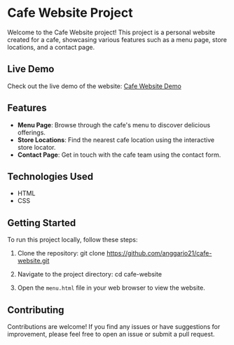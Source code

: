 # Cafe Website Project

Welcome to the Cafe Website project! This project is a personal website created for a cafe, showcasing various features such as a menu page, store locations, and a contact page.

## Live Demo

Check out the live demo of the website: [Cafe Website Demo](https://anggario21.github.io/cafe-website/menu.html)

## Features

- **Menu Page**: Browse through the cafe's menu to discover delicious offerings.
- **Store Locations**: Find the nearest cafe location using the interactive store locator.
- **Contact Page**: Get in touch with the cafe team using the contact form.

## Technologies Used

- HTML
- CSS

## Getting Started

To run this project locally, follow these steps:

1. Clone the repository:
git clone https://github.com/anggario21/cafe-website.git

2. Navigate to the project directory:
cd cafe-website

3. Open the `menu.html` file in your web browser to view the website.

## Contributing

Contributions are welcome! If you find any issues or have suggestions for improvement, please feel free to open an issue or submit a pull request.
